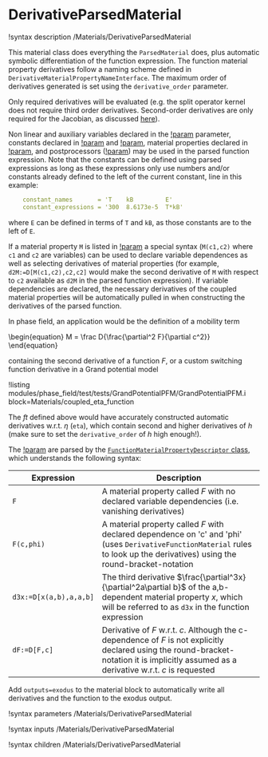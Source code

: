 
# DerivativeParsedMaterial

!syntax description /Materials/DerivativeParsedMaterial

This material class does everything the `ParsedMaterial` does, plus automatic
symbolic differentiation of the function expression. The function material
property derivatives follow a naming scheme defined in
`DerivativeMaterialPropertyNameInterface`. The maximum order of derivatives
generated is set using the `derivative_order` parameter.

Only required derivatives will be evaluated (e.g. the split operator kernel does
not require third order derivatives. Second-order derivatives are only required
for the Jacobian, as discussed [here](../)).

Non linear and auxiliary variables declared in the
[!param](/Materials/DerivativeParsedMaterial/args) parameter, constants declared in
[!param](/Materials/DerivativeParsedMaterial/constant_names) and
[!param](/Materials/DerivativeParsedMaterial/constant_expressions), material properties
declared in [!param](/Materials/DerivativeParsedMaterial/material_property_names), and
postprocessors ([!param](/Materials/DerivativeParsedMaterial/postprocessor_names)) may be
used in the parsed function expression. Note that the constants can be defined
using parsed expressions as long as these expressions only use numbers and/or
constants already defined to the left of the current constant, line in this
example:

```yaml
    constant_names       = 'T    kB         E'
    constant_expressions = '300  8.6173e-5  T*kB'
```

where `E` can be defined in terms of `T` and `kB`, as those constants are to the
left of `E`.

If a material property `M` is listed in
[!param](/Materials/DerivativeParsedMaterial/material_property_names) a special syntax
(`M(c1,c2)` where `c1` and `c2` are variables) can be used to declare variable
dependences  as well as selecting derivatives of material properties (for
example, `d2M:=D[M(c1,c2),c2,c2]` would make the second derivative of `M` with
respect to `c2` available as `d2M` in the parsed function expression). If
variable dependencies are declared, the necessary derivatives of the coupled
material properties will be automatically pulled in when constructing the
derivatives of the parsed function.

In phase field, an application would be the definition of a mobility term

\begin{equation}
M = \frac D{\frac{\partial^2 F}{\partial c^2}}
\end{equation}

containing the second derivative of a function $F$, or a custom switching
function derivative in a Grand potential model

!listing modules/phase_field/test/tests/GrandPotentialPFM/GrandPotentialPFM.i block=Materials/coupled_eta_function

The *ft* defined above would have accurately constructed automatic derivatives
w.r.t. $\eta$ (`eta`), which contain second and higher derivatives of $h$ (make
sure to set the `derivative_order` of $h$ high enough!).

The [!param](/Materials/DerivativeParsedMaterial/material_property_names) are parsed by
the [`FunctionMaterialPropertyDescriptor` class](http://mooseframework.org/docs/doxygen/modules/classFunctionMaterialPropertyDescriptor.html),
which understands the following syntax:

| Expression | Description |
| - | - |
| `F` | A material property called *F* with no declared variable dependencies (i.e. vanishing derivatives) |
| `F(c,phi)` | A material property called *F* with declared dependence on 'c' and 'phi' (uses `DerivativeFunctionMaterial` rules to look up the derivatives) using the round-bracket-notation |
| `d3x:=D[x(a,b),a,a,b]` | The third derivative $\frac{\partial^3x}{\partial^2a\partial b}$ of the a,b-dependent material property *x*, which will be referred to as `d3x` in the function expression |
| `dF:=D[F,c]` | Derivative of *F* w.r.t. *c*. Although the c-dependence of *F* is not explicitly declared using the round-bracket-notation it is implicitly assumed as a derivative w.r.t. *c* is requested |

Add `outputs=exodus` to the material block to automatically write all
derivatives and the function to the exodus output.

!syntax parameters /Materials/DerivativeParsedMaterial

!syntax inputs /Materials/DerivativeParsedMaterial

!syntax children /Materials/DerivativeParsedMaterial
